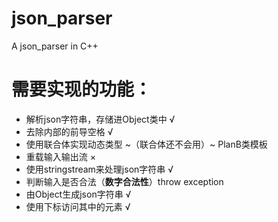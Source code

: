 # json_parser
A json_parser in C++
# 需要实现的功能：
- 解析json字符串，存储进Object类中 √
- 去除内部的前导空格 √
- 使用联合体实现动态类型 ~（联合体还不会用）~ PlanB类模板
- 重载输入输出流 ×
- 使用stringstream来处理json字符串 √
- 判断输入是否合法（**数字合法性**）throw exception
- 由Object生成json字符串 √
- 使用下标访问其中的元素 √